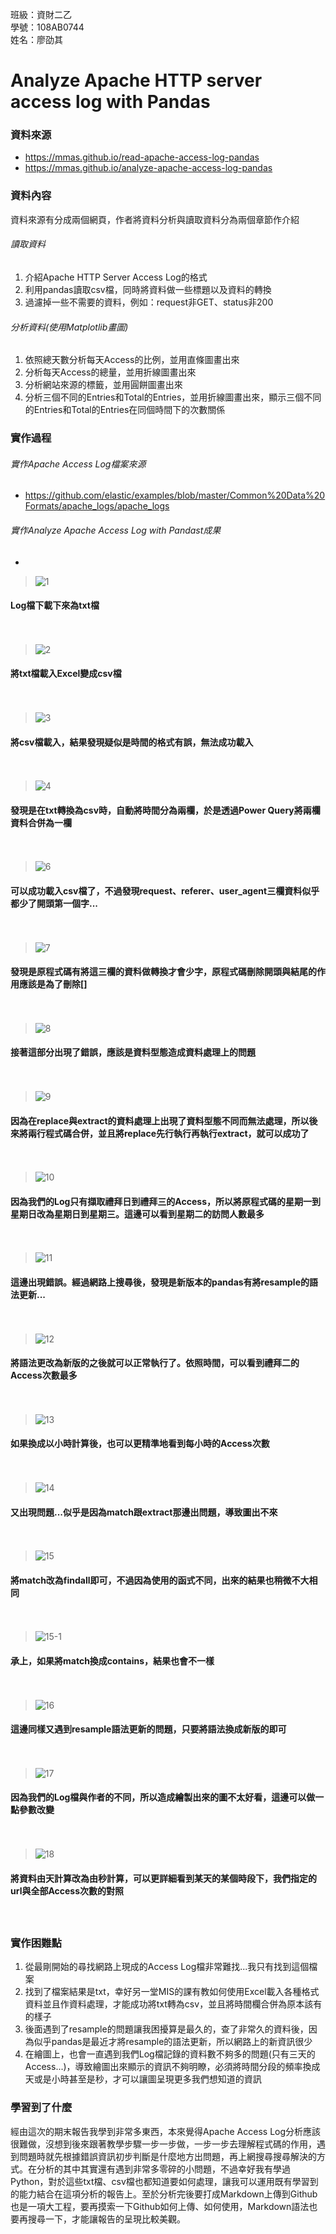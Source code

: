 班級：資財二乙  
學號：108AB0744  
姓名：廖劭其  

# Analyze Apache HTTP server access log with Pandas

### 資料來源
* https://mmas.github.io/read-apache-access-log-pandas
* https://mmas.github.io/analyze-apache-access-log-pandas

### 資料內容
資料來源有分成兩個網頁，作者將資料分析與讀取資料分為兩個章節作介紹
###### 讀取資料
1. 介紹Apache HTTP Server Access Log的格式
2. 利用pandas讀取csv檔，同時將資料做一些標題以及資料的轉換
3. 過濾掉一些不需要的資料，例如：request非GET、status非200
###### 分析資料(使用Matplotlib畫圖)
1. 依照總天數分析每天Access的比例，並用直條圖畫出來
2. 分析每天Access的總量，並用折線圖畫出來
3. 分析網站來源的標籤，並用圓餅圖畫出來
4. 分析三個不同的Entries和Total的Entries，並用折線圖畫出來，顯示三個不同的Entries和Total的Entries在同個時間下的次數關係

### 實作過程
###### 實作Apache Access Log檔案來源
* https://github.com/elastic/examples/blob/master/Common%20Data%20Formats/apache_logs/apache_logs  
###### 實作Analyze Apache Access Log with Pandast成果  
*
> ![1](https://user-images.githubusercontent.com/82448674/122752452-9084a580-d2c3-11eb-9555-5e0f11014b7b.png)  
#### Log檔下載下來為txt檔  
　
> ![2](https://user-images.githubusercontent.com/82448674/122753044-418b4000-d2c4-11eb-8bed-860ac989a596.png)  
#### 將txt檔載入Excel變成csv檔  
　
> ![3](https://user-images.githubusercontent.com/82448674/122753837-659b5100-d2c5-11eb-8570-02d97092c905.png)
#### 將csv檔載入，結果發現疑似是時間的格式有誤，無法成功載入  
　
> ![4](https://user-images.githubusercontent.com/82448674/122753942-8ebbe180-d2c5-11eb-8a71-24ed7be7b864.png)
#### 發現是在txt轉換為csv時，自動將時間分為兩欄，於是透過Power Query將兩欄資料合併為一欄  
　
> ![6](https://user-images.githubusercontent.com/82448674/122754325-1a357280-d2c6-11eb-932f-5d743c50843c.png)
#### 可以成功載入csv檔了，不過發現request、referer、user_agent三欄資料似乎都少了開頭第一個字...  
　
> ![7](https://user-images.githubusercontent.com/82448674/122754573-6e405700-d2c6-11eb-87cb-6f18fde7fcae.png)
#### 發現是原程式碼有將這三欄的資料做轉換才會少字，原程式碼刪除開頭與結尾的作用應該是為了刪除[]    
　
> ![8](https://user-images.githubusercontent.com/82448674/122754905-cbd4a380-d2c6-11eb-8a5c-7ee819639af6.png)
#### 接著這部分出現了錯誤，應該是資料型態造成資料處理上的問題  
　
> ![9](https://user-images.githubusercontent.com/82448674/122755029-faeb1500-d2c6-11eb-8a76-bfee1a2da811.png)
#### 因為在replace與extract的資料處理上出現了資料型態不同而無法處理，所以後來將兩行程式碼合併，並且將replace先行執行再執行extract，就可以成功了  
　
> ![10](https://user-images.githubusercontent.com/82448674/122755386-85337900-d2c7-11eb-9981-3bd8722f83e4.png)
#### 因為我們的Log只有擷取禮拜日到禮拜三的Access，所以將原程式碼的星期一到星期日改為星期日到星期三。這邊可以看到星期二的訪問人數最多  
　
> ![11](https://user-images.githubusercontent.com/82448674/122755683-eeb38780-d2c7-11eb-87a0-6c6481547382.png)
#### 這邊出現錯誤。經過網路上搜尋後，發現是新版本的pandas有將resample的語法更新...  
　
> ![12](https://user-images.githubusercontent.com/82448674/122755834-29b5bb00-d2c8-11eb-8b08-95cd57ba1d69.png)
#### 將語法更改為新版的之後就可以正常執行了。依照時間，可以看到禮拜二的Access次數最多  
　
> ![13](https://user-images.githubusercontent.com/82448674/122756013-6b466600-d2c8-11eb-8d5c-add4cc3f2dff.png)
#### 如果換成以小時計算後，也可以更精準地看到每小時的Access次數  
　
> ![14](https://user-images.githubusercontent.com/82448674/122756196-ae083e00-d2c8-11eb-8ddb-5af1275c3874.png)
#### 又出現問題...似乎是因為match跟extract那邊出問題，導致圖出不來  
　
> ![15](https://user-images.githubusercontent.com/82448674/122756328-dc861900-d2c8-11eb-93f3-9862fcbb59af.png)
#### 將match改為findall即可，不過因為使用的函式不同，出來的結果也稍微不大相同  
　
> ![15-1](https://user-images.githubusercontent.com/82448674/122756586-2c64e000-d2c9-11eb-9dff-37edfa21aae1.png)
#### 承上，如果將match換成contains，結果也會不一樣  
　
> ![16](https://user-images.githubusercontent.com/82448674/122756942-a1381a00-d2c9-11eb-9b0f-55b87c9f56a6.png)
#### 這邊同樣又遇到resample語法更新的問題，只要將語法換成新版的即可  
　
> ![17](https://user-images.githubusercontent.com/82448674/122757334-1572bd80-d2ca-11eb-9653-bef37d6563d2.png)
#### 因為我們的Log檔與作者的不同，所以造成繪製出來的圖不太好看，這邊可以做一點參數改變  
　
> ![18](https://user-images.githubusercontent.com/82448674/122757481-44892f00-d2ca-11eb-8877-4231db91c7f1.png)
#### 將資料由天計算改為由秒計算，可以更詳細看到某天的某個時段下，我們指定的url與全部Access次數的對照  
　
### 實作困難點  
1. 從最剛開始的尋找網路上現成的Access Log檔非常難找...我只有找到這個檔案
2. 找到了檔案結果是txt，幸好另一堂MIS的課有教如何使用Excel載入各種格式資料並且作資料處理，才能成功將txt轉為csv，並且將時間欄合併為原本該有的樣子
3. 後面遇到了resample的問題讓我困擾算是最久的，查了非常久的資料後，因為似乎pandas是最近才將resample的語法更新，所以網路上的新資訊很少
4. 在繪圖上，也會一直遇到我們Log檔記錄的資料數不夠多的問題(只有三天的Access...)，導致繪圖出來顯示的資訊不夠明瞭，必須將時間分段的頻率換成天或是小時甚至是秒，才可以讓圖呈現更多我們想知道的資訊
### 學習到了什麼  
經由這次的期末報告我學到非常多東西，本來覺得Apache Access Log分析應該很難做，沒想到後來跟著教學步驟一步一步做，一步一步去理解程式碼的作用，遇到問題時就先根據錯誤資訊初步判斷是什麼地方出問題，再上網搜尋搜尋解決的方式。在分析的其中其實還有遇到非常多零碎的小問題，不過幸好我有學過Python，對於這些txt檔、csv檔也都知道要如何處理，讓我可以運用既有學習到的能力結合在這項分析的報告上。至於分析完後要打成Markdown上傳到Github也是一項大工程，要再摸索一下Github如何上傳、如何使用，Markdown語法也要再搜尋一下，才能讓報告的呈現比較美觀。
